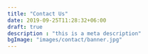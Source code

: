 ```yaml
---
title: "Contact Us"
date: 2019-09-25T11:28:32+06:00
draft: true
description : "this is a meta description"
bgImage: "images/contact/banner.jpg"
---
```

